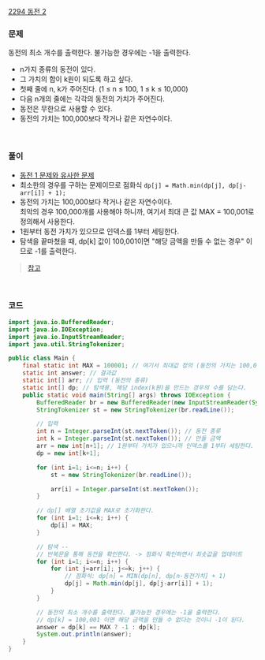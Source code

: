 [2294 동전 2](https://www.acmicpc.net/problem/2294)

### 문제
동전의 최소 개수를 출력한다. 불가능한 경우에는 -1을 출력한다.
+ n가지 종류의 동전이 있다. 
+ 그 가치의 합이 k원이 되도록 하고 싶다.
+ 첫째 줄에 n, k가 주어진다. (1 ≤ n ≤ 100, 1 ≤ k ≤ 10,000) 
+ 다음 n개의 줄에는 각각의 동전의 가치가 주어진다. 
+ 동전은 무한으로 사용할 수 있다.
+ 동전의 가치는 100,000보다 작거나 같은 자연수이다.

<br>

### 풀이
+ [동전 1 문제와 유사한 문제](https://github.com/Kim-Gyuri/studying_programming_archive/blob/acf54483d025b93745285a4a1edcde3372b162de/%EB%B0%B1%EC%A4%80%ED%92%80%EA%B8%B0/%EC%88%98%ED%95%99/2293%20%EB%8F%99%EC%A0%84%201.md)
+ 최소한의 경우를 구하는 문제이므로 점화식 `dp[j] = Math.min(dp[j], dp[j-arr[i]] + 1);`
+ 동전의 가치는 100,000보다 작거나 같은 자연수이다. <br> 최악의 경우 100,000개를 사용해야 하니까, 여기서 최대 큰 값 MAX = 100,001로 정의해서 사용한다.
+ 1원부터 동전 가치가 있으므로 인덱스를 1부터 세팅한다.
+ 탐색을 끝마쳤을 때, dp[k] 값이 100,001이면 "해당 금액을 만들 수 없는 경우" 이므로 -1를 출력한다.
> [참고](https://velog.io/@sungjin0757/%EC%95%8C%EA%B3%A0%EB%A6%AC%EC%A6%98-%EB%B0%B1%EC%A4%80-2294%EB%B2%88-%EB%8F%99%EC%A0%842-JAVA)

<br>

### 코드
```java
import java.io.BufferedReader;
import java.io.IOException;
import java.io.InputStreamReader;
import java.util.StringTokenizer;

public class Main {
    final static int MAX = 100001; // 여기서 최대값 정의 (동전의 가치는 100,000 이라고 했으니 그것보다 큰값을 정의)
    static int answer; // 결과값
    static int[] arr; // 입력 (동전의 종류)
    static int[] dp; // 탐색용, 해당 index(k원)을 만드는 경우의 수를 담는다.
    public static void main(String[] args) throws IOException {
        BufferedReader br = new BufferedReader(new InputStreamReader(System.in));
        StringTokenizer st = new StringTokenizer(br.readLine());

        // 입력
        int n = Integer.parseInt(st.nextToken()); // 동전 종류
        int k = Integer.parseInt(st.nextToken()); // 만들 금액
        arr = new int[n+1]; // 1원부터 가치가 있으니까 인덱스를 1부터 세팅한다.
        dp = new int[k+1];

        for (int i=1; i<=n; i++) {
            st = new StringTokenizer(br.readLine());

            arr[i] = Integer.parseInt(st.nextToken());
        }

        // dp[] 배열 초기값을 MAX로 초기화한다.
        for (int i=1; i<=k; i++) {
            dp[i] = MAX;
        }

        // 탐색 --
        // 반복문을 통해 동전을 확인한다. -> 점화식 확인하면서 최솟값을 업데이트
        for (int i=1; i<=n; i++) {
            for (int j=arr[i]; j<=k; j++) {
                // 점화식: dp[n] = MIN(dp[n], dp[n-동전가치] + 1)
                dp[j] = Math.min(dp[j], dp[j-arr[i]] + 1);
            }
        }

        // 동전의 최소 개수를 출력한다. 불가능한 경우에는 -1을 출력한다.
        // dp[k] = 100,001 이면 해당 금액을 만들 수 없다는 것이니 -1이 된다.
        answer = dp[k] == MAX ? -1 : dp[k];
        System.out.println(answer);
    }
}
```

